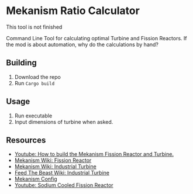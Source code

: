 # Mekanism Ratio Calculator

This tool is not finished

Command Line Tool for calculating optimal Turbine and Fission Reactors.  If the mod is about automation, why do the calculations by hand?

## Building

1. Download the repo
2. Run `Cargo build`

## Usage

1. Run executable
2. Input dimensions of turbine when asked.

## Resources

- [Youtube: How to build the Mekanism Fission Reactor and Turbine.](https://www.youtube.com/watch?v=918Ll3zjRuI)
- [Mekanism Wiki: Fission Reactor](https://wiki.aidancbrady.com/wiki/Fission_Reactor)
- [Mekanism Wiki: Industrial Turbine](https://wiki.aidancbrady.com/wiki/Industrial_Turbine)
- [Feed The Beast Wiki: Industrial Turbine](https://ftbwiki.org/Industrial_Turbine)
- [Mekanism Config](https://github.com/mekanism/Mekanism/blob/d22f6e2028009ed043f8b40c4ea1f7912be3002c/src/generators/java/mekanism/generators/common/config/GeneratorsConfig.java)
- [Youtube: Sodium Cooled Fission Reactor](https://www.youtube.com/watch?v=yQzm5Ou5Bps)